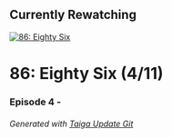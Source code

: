 ﻿
## Currently Rewatching

[![86: Eighty Six](https://s4.anilist.co/file/anilistcdn/media/anime/cover/medium/bx116589-WSpNedJdAH3L.jpg)](https://anilist.co/anime/116589)

# 86: Eighty Six (4/11)

### Episode 4 - 

###### *Generated with [Taiga Update Git](https://github.com/nike4613/taiga-update-git)*